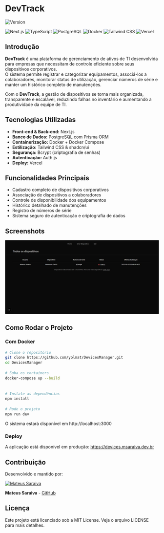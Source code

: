 # DevTrack

![Version](https://img.shields.io/badge/version-2.0.0-blue?style=for-the-badge)
<p>
  <img src="https://img.shields.io/badge/Next.js-000000?style=for-the-badge&logo=next.js&logoColor=white" alt="Next.js"/>
  <img src="https://img.shields.io/badge/TypeScript-3178C6?style=for-the-badge&logo=typescript&logoColor=white" alt="TypeScript"/>
  <img src="https://img.shields.io/badge/PostgreSQL-316192?style=for-the-badge&logo=postgresql&logoColor=white" alt="PostgreSQL"/>
  <img src="https://img.shields.io/badge/Docker-2496ED?style=for-the-badge&logo=docker&logoColor=white" alt="Docker"/>
  <img src="https://img.shields.io/badge/Tailwind_CSS-38B2AC?style=for-the-badge&logo=tailwind-css&logoColor=white" alt="Tailwind CSS"/>
  <img src="https://img.shields.io/badge/Vercel-000000?style=for-the-badge&logo=vercel&logoColor=white" alt="Vercel"/>
</p>

## Introdução

**DevTrack** é uma plataforma de gerenciamento de ativos de TI desenvolvida para empresas que necessitam de controle eficiente sobre seus dispositivos corporativos.  
O sistema permite registrar e categorizar equipamentos, associá-los a colaboradores, monitorar status de utilização, gerenciar números de série e manter um histórico completo de manutenções.

Com o **DevTrack**, a gestão de dispositivos se torna mais organizada, transparente e escalável, reduzindo falhas no inventário e aumentando a produtividade da equipe de TI.

## Tecnologias Utilizadas

- **Front-end & Back-end:** Next.js  
- **Banco de Dados:** PostgreSQL com Prisma ORM  
- **Containerização:** Docker + Docker Compose  
- **Estilização:** Tailwind CSS & shadcn/ui  
- **Segurança:** Bcrypt (criptografia de senhas)  
- **Autenticação:** Auth.js  
- **Deploy:** Vercel  

## Funcionalidades Principais

- Cadastro completo de dispositivos corporativos  
- Associação de dispositivos a colaboradores  
- Controle de disponibilidade dos equipamentos  
- Histórico detalhado de manutenções  
- Registro de números de série  
- Sistema seguro de autenticação e criptografia de dados  

## Screenshots

![Tela Principal](public/og-image.jpeg)

## Como Rodar o Projeto

### Com Docker

```bash
# Clone o repositório
git clone https://github.com/yolmat/DevicesManager.git
cd DevicesManager

# Suba os containers
docker-compose up --build


# Instale as dependências
npm install

# Rode o projeto
npm run dev
```
O sistema estará disponível em http://localhost:3000

### Deploy

A aplicação está disponível em produção: https://devices.msaraiva.dev.br

## Contribuição

Desenvolvido e mantido por:

<p align="left">
  <a href="https://github.com/yolmat" target="_blank">
    <img src="https://github.com/yolmat.png" width="80" alt="Mateus Saraiva"/>
  </a>
</p>

**Mateus Saraiva** - [GitHub](https://github.com/yolmat)  


## Licença

Este projeto está licenciado sob a MIT License.
Veja o arquivo LICENSE
 para mais detalhes.
